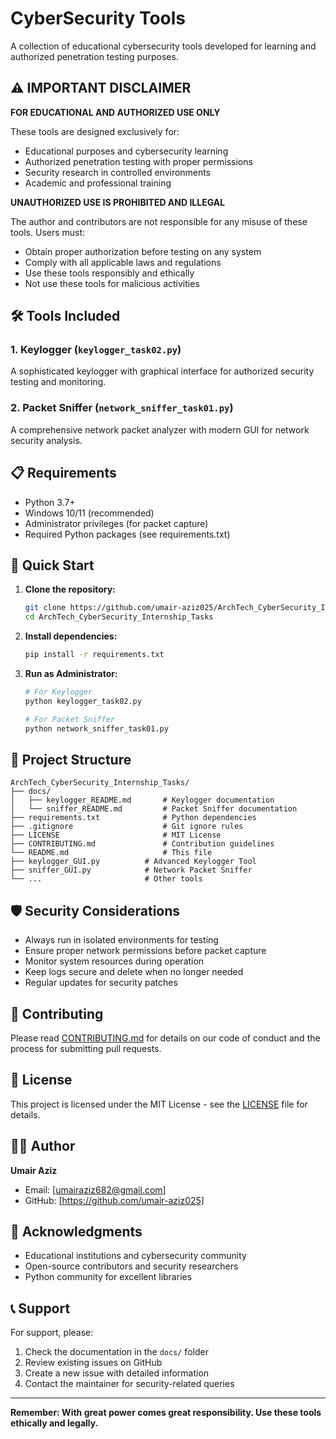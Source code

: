 # CyberSecurity Tools

A collection of educational cybersecurity tools developed for learning and authorized penetration testing purposes.

## ⚠️ IMPORTANT DISCLAIMER

**FOR EDUCATIONAL AND AUTHORIZED USE ONLY**

These tools are designed exclusively for:
- Educational purposes and cybersecurity learning
- Authorized penetration testing with proper permissions
- Security research in controlled environments
- Academic and professional training

**UNAUTHORIZED USE IS PROHIBITED AND ILLEGAL**

The author and contributors are not responsible for any misuse of these tools. Users must:
- Obtain proper authorization before testing on any system
- Comply with all applicable laws and regulations
- Use these tools responsibly and ethically
- Not use these tools for malicious activities

## 🛠️ Tools Included

### 1. Keylogger (`keylogger_task02.py`)
A sophisticated keylogger with graphical interface for authorized security testing and monitoring.

### 2. Packet Sniffer (`network_sniffer_task01.py`)
A comprehensive network packet analyzer with modern GUI for network security analysis.

## 📋 Requirements

- Python 3.7+
- Windows 10/11 (recommended)
- Administrator privileges (for packet capture)
- Required Python packages (see requirements.txt)

## 🚀 Quick Start

1. **Clone the repository:**
   ```bash
   git clone https://github.com/umair-aziz025/ArchTech_CyberSecurity_Internship_Tasks
   cd ArchTech_CyberSecurity_Internship_Tasks
   ```

2. **Install dependencies:**
   ```bash
   pip install -r requirements.txt
   ```

3. **Run as Administrator:**
   ```bash
   # For Keylogger
   python keylogger_task02.py
   
   # For Packet Sniffer
   python network_sniffer_task01.py
   ```

## 📁 Project Structure

```
ArchTech_CyberSecurity_Internship_Tasks/
├── docs/
│   ├── keylogger_README.md       # Keylogger documentation
│   └── sniffer_README.md         # Packet Sniffer documentation
├── requirements.txt              # Python dependencies
├── .gitignore                    # Git ignore rules
├── LICENSE                       # MIT License
├── CONTRIBUTING.md               # Contribution guidelines
└── README.md                     # This file
├── keylogger_GUI.py          # Advanced Keylogger Tool
├── sniffer_GUI.py            # Network Packet Sniffer
└── ...                       # Other tools
```

## 🛡️ Security Considerations

- Always run in isolated environments for testing
- Ensure proper network permissions before packet capture
- Monitor system resources during operation
- Keep logs secure and delete when no longer needed
- Regular updates for security patches

## 🤝 Contributing

Please read [CONTRIBUTING.md](https://github.com/umair-aziz025/ArchTech_CyberSecurity_Internship_Tasks/blob/main/CONTRIBUTING.md) for details on our code of conduct and the process for submitting pull requests.

## 📜 License

This project is licensed under the MIT License - see the [LICENSE](https://github.com/umair-aziz025/ArchTech_CyberSecurity_Internship_Tasks/blob/main/LICENSE) file for details.

## 👨‍💻 Author

**Umair Aziz**
- Email: [umairaziz682@gmail.com]
- GitHub: [https://github.com/umair-aziz025]

## 🙏 Acknowledgments

- Educational institutions and cybersecurity community
- Open-source contributors and security researchers
- Python community for excellent libraries

## 📞 Support

For support, please:
1. Check the documentation in the `docs/` folder
2. Review existing issues on GitHub
3. Create a new issue with detailed information
4. Contact the maintainer for security-related queries

---

**Remember: With great power comes great responsibility. Use these tools ethically and legally.**

